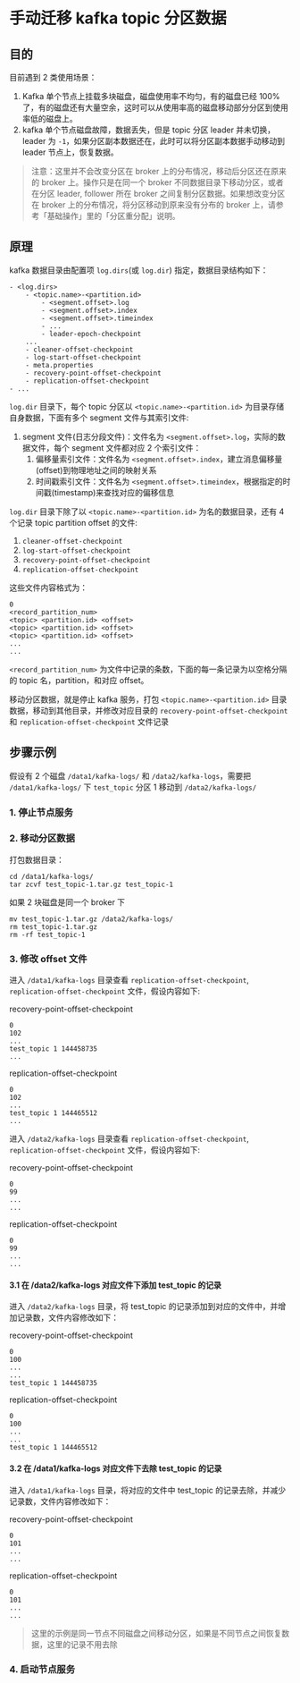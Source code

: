 # 手动迁移 kafka topic 分区数据

## 目的

目前遇到 2 类使用场景：

1. Kafka 单个节点上挂载多块磁盘，磁盘使用率不均匀，有的磁盘已经 100% 了，有的磁盘还有大量空余，这时可以从使用率高的磁盘移动部分分区到使用率低的磁盘上。
2. kafka 单个节点磁盘故障，数据丢失，但是 topic 分区 leader 并未切换，leader 为 `-1`，如果分区副本数据还在，此时可以将分区副本数据手动移动到 leader 节点上，恢复数据。

> 注意：这里并不会改变分区在 broker 上的分布情况，移动后分区还在原来的 broker 上。操作只是在同一个 broker 不同数据目录下移动分区，或者在分区 leader, follower 所在 broker 之间复制分区数据。如果想改变分区在 broker 上的分布情况，将分区移动到原来没有分布的 broker 上，请参考「基础操作」里的「分区重分配」说明。

## 原理

kafka 数据目录由配置项 `log.dirs`(或 `log.dir`) 指定，数据目录结构如下：

```
- <log.dirs>
    - <topic.name>-<partition.id>
        - <segment.offset>.log
        - <segment.offset>.index
        - <segment.offset>.timeindex
        - ...
        - leader-epoch-checkpoint
    ...
    - cleaner-offset-checkpoint
    - log-start-offset-checkpoint
    - meta.properties
    - recovery-point-offset-checkpoint
    - replication-offset-checkpoint
- ...
```

`log.dir` 目录下，每个 topic 分区以 `<topic.name>-<partition.id>` 为目录存储自身数据，下面有多个 segment 文件与其索引文件:

1. segment 文件(日志分段文件)：文件名为 `<segment.offset>.log`，实际的数据文件，每个 segment 文件都对应 2 个索引文件：
    1. 偏移量索引文件：文件名为 `<segment.offset>.index`，建立消息偏移量(offset)到物理地址之间的映射关系
    2. 时间戳索引文件：文件名为 `<segment.offset>.timeindex`，根据指定的时间戳(timestamp)来查找对应的偏移信息

`log.dir` 目录下除了以 `<topic.name>-<partition.id>` 为名的数据目录，还有 4 个记录 topic partition offset 的文件:

1. `cleaner-offset-checkpoint`
2. `log-start-offset-checkpoint`
3. `recovery-point-offset-checkpoint`
4. `replication-offset-checkpoint`

这些文件内容格式为：

```
0
<record_partition_num>
<topic> <partition.id> <offset>
<topic> <partition.id> <offset>
<topic> <partition.id> <offset>
...
...
```

`<record_partition_num>` 为文件中记录的条数，下面的每一条记录为以空格分隔的 topic 名，partition，和对应 offset。

移动分区数据，就是停止 kafka 服务，打包 `<topic.name>-<partition.id>` 目录数据，移动到其他目录，并修改对应目录的 `recovery-point-offset-checkpoint` 和 `replication-offset-checkpoint` 文件记录

## 步骤示例

假设有 2 个磁盘 `/data1/kafka-logs/` 和 `/data2/kafka-logs`，需要把 `/data1/kafka-logs/` 下 `test_topic` 分区 1 移动到 `/data2/kafka-logs/`

### 1. 停止节点服务

### 2. 移动分区数据

打包数据目录：

    cd /data1/kafka-logs/
    tar zcvf test_topic-1.tar.gz test_topic-1

如果 2 块磁盘是同一个 broker 下

    mv test_topic-1.tar.gz /data2/kafka-logs/
    rm test_topic-1.tar.gz
    rm -rf test_topic-1

### 3. 修改 offset 文件

进入 `/data1/kafka-logs` 目录查看 `replication-offset-checkpoint`, `replication-offset-checkpoint` 文件，假设内容如下:

recovery-point-offset-checkpoint

```
0
102
...
test_topic 1 144458735
...
```

replication-offset-checkpoint

```
0
102
...
test_topic 1 144465512
...
```

进入 `/data2/kafka-logs` 目录查看 `replication-offset-checkpoint`, `replication-offset-checkpoint` 文件，假设内容如下:

recovery-point-offset-checkpoint

```
0
99
...
...
```

replication-offset-checkpoint

```
0
99
...
...
```

#### 3.1 在 /data2/kafka-logs 对应文件下添加 test_topic 的记录

进入 `/data2/kafka-logs` 目录，将 test_topic 的记录添加到对应的文件中，并增加记录数，文件内容修改如下：

recovery-point-offset-checkpoint

```
0
100
...
...
test_topic 1 144458735
```

replication-offset-checkpoint

```
0
100
...
...
test_topic 1 144465512
```

#### 3.2 在 /data1/kafka-logs 对应文件下去除 test_topic 的记录

进入 `/data1/kafka-logs` 目录，将对应的文件中 test_topic 的记录去除，并减少记录数，文件内容修改如下：

recovery-point-offset-checkpoint

```
0
101
...
...
```

replication-offset-checkpoint

```
0
101
...
...
```

> 这里的示例是同一节点不同磁盘之间移动分区，如果是不同节点之间恢复数据，这里的记录不用去除

### 4. 启动节点服务


